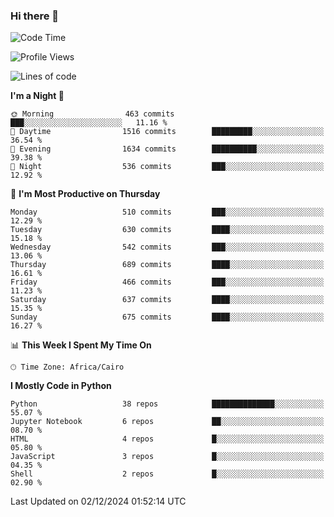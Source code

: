 ### Hi there 👋

<!--
**AMR-KELEG/AMR-KELEG** is a ✨ _special_ ✨ repository because its `README.md` (this file) appears on your GitHub profile.

Here are some ideas to get you started:

- 🔭 I’m currently working on ...
- 🌱 I’m currently learning ...
- 👯 I’m looking to collaborate on ...
- 🤔 I’m looking for help with ...
- 💬 Ask me about ...
- 📫 How to reach me: ...
- 😄 Pronouns: ...
- ⚡ Fun fact: ...
-->

<!--START_SECTION:waka-->
![Code Time](http://img.shields.io/badge/Code%20Time-0%20secs-blue)

![Profile Views](http://img.shields.io/badge/Profile%20Views-0-blue)

![Lines of code](https://img.shields.io/badge/From%20Hello%20World%20I%27ve%20Written-24.1%20million%20lines%20of%20code-blue)

**I'm a Night 🦉** 

```text
🌞 Morning                463 commits         ███░░░░░░░░░░░░░░░░░░░░░░   11.16 % 
🌆 Daytime                1516 commits        █████████░░░░░░░░░░░░░░░░   36.54 % 
🌃 Evening                1634 commits        ██████████░░░░░░░░░░░░░░░   39.38 % 
🌙 Night                  536 commits         ███░░░░░░░░░░░░░░░░░░░░░░   12.92 % 
```
📅 **I'm Most Productive on Thursday** 

```text
Monday                   510 commits         ███░░░░░░░░░░░░░░░░░░░░░░   12.29 % 
Tuesday                  630 commits         ████░░░░░░░░░░░░░░░░░░░░░   15.18 % 
Wednesday                542 commits         ███░░░░░░░░░░░░░░░░░░░░░░   13.06 % 
Thursday                 689 commits         ████░░░░░░░░░░░░░░░░░░░░░   16.61 % 
Friday                   466 commits         ███░░░░░░░░░░░░░░░░░░░░░░   11.23 % 
Saturday                 637 commits         ████░░░░░░░░░░░░░░░░░░░░░   15.35 % 
Sunday                   675 commits         ████░░░░░░░░░░░░░░░░░░░░░   16.27 % 
```


📊 **This Week I Spent My Time On** 

```text
🕑︎ Time Zone: Africa/Cairo
```

**I Mostly Code in Python** 

```text
Python                   38 repos            ██████████████░░░░░░░░░░░   55.07 % 
Jupyter Notebook         6 repos             ██░░░░░░░░░░░░░░░░░░░░░░░   08.70 % 
HTML                     4 repos             █░░░░░░░░░░░░░░░░░░░░░░░░   05.80 % 
JavaScript               3 repos             █░░░░░░░░░░░░░░░░░░░░░░░░   04.35 % 
Shell                    2 repos             █░░░░░░░░░░░░░░░░░░░░░░░░   02.90 % 
```




 Last Updated on 02/12/2024 01:52:14 UTC
<!--END_SECTION:waka-->
